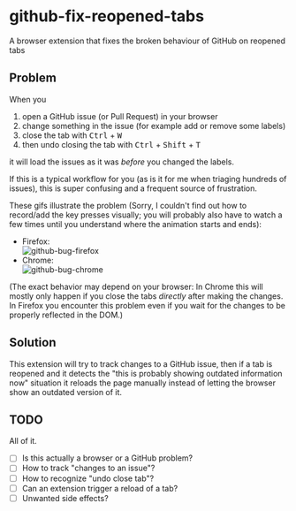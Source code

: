# github-fix-reopened-tabs
A browser extension that fixes the broken behaviour of GitHub on reopened tabs

## Problem

When you 

1. open a GitHub issue (or Pull Request) in your browser
1. change something in the issue (for example add or remove some labels)
1. close the tab with <kbd>Ctrl</kbd> + <kbd>W</kbd>
1. then undo closing the tab with <kbd>Ctrl</kbd> + <kbd>Shift</kbd> + <kbd>T</kbd> 

it will load the issues as it was _before_ you changed the labels.

If this is a typical workflow for you (as is it for me when triaging hundreds of issues), this is super confusing and a frequent source of frustration.

These gifs illustrate the problem (Sorry, I couldn't find out how to record/add the key presses visually; you will probably also have to watch a few times until you understand where the animation starts and ends):

- Firefox:  
   ![github-bug-firefox](https://user-images.githubusercontent.com/183673/65816536-31cced80-e1fd-11e9-886a-e67b0b2ea9ea.gif)
- Chrome:   
   ![github-bug-chrome](https://user-images.githubusercontent.com/183673/65816538-398c9200-e1fd-11e9-8f19-cbd0cdf8a2d7.gif)
   
(The exact behavior may depend on your browser: In Chrome this will mostly only happen if you close the tabs _directly_ after making the changes. In Firefox you encounter this problem even if you wait for the changes to be properly reflected in the DOM.)

## Solution

This extension will try to track changes to a GitHub issue, then if a tab is reopened and it detects the "this is probably showing outdated information now" situation it reloads the page manually instead of letting the browser show an outdated version of it.

## TODO

All of it.

- [ ] Is this actually a browser or a GitHub problem?
- [ ] How to track "changes to an issue"?
- [ ] How to recognize "undo close tab"?
- [ ] Can an extension trigger a reload of a tab?
- [ ] Unwanted side effects?
